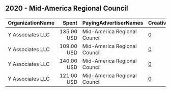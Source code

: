 ## 2020 - Mid-America Regional Council 
|OrganizationName|Spent|PayingAdvertiserNames|CreativeUrls|Impressions|Genders|AgeBrackets|CountryCodes|BillingAddresses|CandidateBallotInformation|
|:---|---:|:---|:---|---:|:---|:---|:---|:---|:---|
|Y Associates LLC|135.00 USD|Mid-America Regional Council|[0](https://www.snap.com/political-ads/asset/76f4178494b1eacd24bbd6c504b6a980d9e08b02e6619a0b7d9c14eb71c3ff1f?mediaType=jpg)|40,729||25-38|united states|"249 Ranger Drive,Pittsburgh,15236,US"||
|Y Associates LLC|109.00 USD|Mid-America Regional Council|[0](https://www.snap.com/political-ads/asset/76f4178494b1eacd24bbd6c504b6a980d9e08b02e6619a0b7d9c14eb71c3ff1f?mediaType=jpg)|50,248||18+|united states|"249 Ranger Drive,Pittsburgh,15236,US"||
|Y Associates LLC|140.00 USD|Mid-America Regional Council|[0](https://www.snap.com/political-ads/asset/76f4178494b1eacd24bbd6c504b6a980d9e08b02e6619a0b7d9c14eb71c3ff1f?mediaType=jpg)|54,001||18+|united states|"249 Ranger Drive,Pittsburgh,15236,US"||
|Y Associates LLC|121.00 USD|Mid-America Regional Council|[0](https://www.snap.com/political-ads/asset/76f4178494b1eacd24bbd6c504b6a980d9e08b02e6619a0b7d9c14eb71c3ff1f?mediaType=jpg)|45,741||25-38|united states|"249 Ranger Drive,Pittsburgh,15236,US"||
